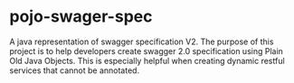 # pojo-swager-spec
A java representation of swagger specification V2.
The purpose of this project is to help developers create swagger 2.0 specification using Plain Old Java Objects. This is especially helpful when creating dynamic restful services that cannot be annotated.
